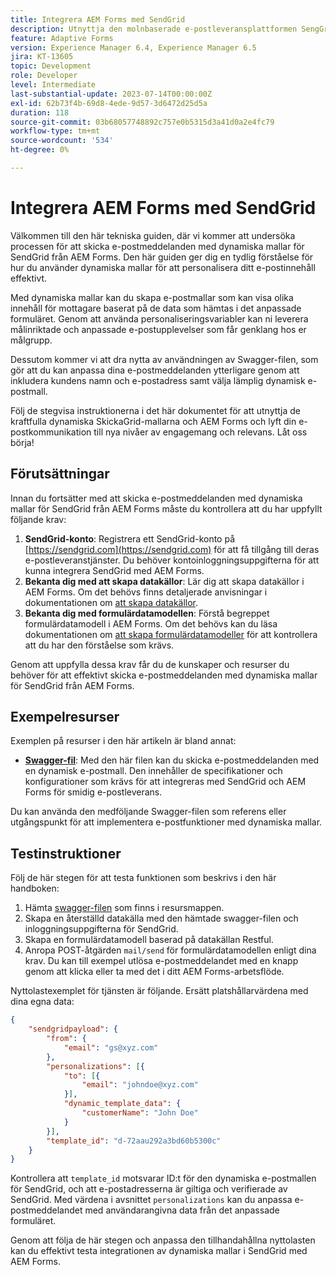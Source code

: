 ```yaml
---
title: Integrera AEM Forms med SendGrid
description: Utnyttja den molnbaserade e-postleveransplattformen SengGrid med AEM Forms.
feature: Adaptive Forms
version: Experience Manager 6.4, Experience Manager 6.5
jira: KT-13605
topic: Development
role: Developer
level: Intermediate
last-substantial-update: 2023-07-14T00:00:00Z
exl-id: 62b73f4b-69d8-4ede-9d57-3d6472d25d5a
duration: 118
source-git-commit: 03b68057748892c757e0b5315d3a41d0a2e4fc79
workflow-type: tm+mt
source-wordcount: '534'
ht-degree: 0%

---
```


# Integrera AEM Forms med SendGrid

Välkommen till den här tekniska guiden, där vi kommer att undersöka processen för att skicka e-postmeddelanden med dynamiska mallar för SendGrid från AEM Forms. Den här guiden ger dig en tydlig förståelse för hur du använder dynamiska mallar för att personalisera ditt e-postinnehåll effektivt.

Med dynamiska mallar kan du skapa e-postmallar som kan visa olika innehåll för mottagare baserat på de data som hämtas i det anpassade formuläret. Genom att använda personaliseringsvariabler kan ni leverera målinriktade och anpassade e-postupplevelser som får genklang hos er målgrupp.

Dessutom kommer vi att dra nytta av användningen av Swagger-filen, som gör att du kan anpassa dina e-postmeddelanden ytterligare genom att inkludera kundens namn och e-postadress samt välja lämplig dynamisk e-postmall.

Följ de stegvisa instruktionerna i det här dokumentet för att utnyttja de kraftfulla dynamiska SkickaGrid-mallarna och AEM Forms och lyft din e-postkommunikation till nya nivåer av engagemang och relevans. Låt oss börja!

## Förutsättningar

Innan du fortsätter med att skicka e-postmeddelanden med dynamiska mallar för SendGrid från AEM Forms måste du kontrollera att du har uppfyllt följande krav:

1. **SendGrid-konto**: Registrera ett SendGrid-konto på [https://sendgrid.com](https://sendgrid.com) för att få tillgång till deras e-postleveranstjänster. Du behöver kontoinloggningsuppgifterna för att kunna integrera SendGrid med AEM Forms.
1. **Bekanta dig med att skapa datakällor**: Lär dig att skapa datakällor i AEM Forms. Om det behövs finns detaljerade anvisningar i dokumentationen om [att skapa datakällor](https://experienceleague.adobe.com/docs/experience-manager-learn/forms/ic-web-channel-tutorial/parttwo.html).
1. **Bekanta dig med formulärdatamodellen**: Förstå begreppet formulärdatamodell i AEM Forms. Om det behövs kan du läsa dokumentationen om [att skapa formulärdatamodeller](https://experienceleague.adobe.com/docs/experience-manager-65/forms/form-data-model/create-form-data-models.html) för att kontrollera att du har den förståelse som krävs.

Genom att uppfylla dessa krav får du de kunskaper och resurser du behöver för att effektivt skicka e-postmeddelanden med dynamiska mallar för SendGrid från AEM Forms.

## Exempelresurser

Exemplen på resurser i den här artikeln är bland annat:

* **[Swagger-fil](assets/SendGridWithDynamicTemplate.yaml)**: Med den här filen kan du skicka e-postmeddelanden med en dynamisk e-postmall. Den innehåller de specifikationer och konfigurationer som krävs för att integreras med SendGrid och AEM Forms för smidig e-postleverans.

Du kan använda den medföljande Swagger-filen som referens eller utgångspunkt för att implementera e-postfunktioner med dynamiska mallar.

## Testinstruktioner

Följ de här stegen för att testa funktionen som beskrivs i den här handboken:

1. Hämta [swagger-filen](assets/SendGridWithDynamicTemplate.yaml) som finns i resursmappen.
2. Skapa en återställd datakälla med den hämtade swagger-filen och inloggningsuppgifterna för SendGrid.
3. Skapa en formulärdatamodell baserad på datakällan Restful.
4. Anropa POST-åtgärden `mail/send` för formulärdatamodellen enligt dina krav. Du kan till exempel utlösa e-postmeddelandet med en knapp genom att klicka eller ta med det i ditt AEM Forms-arbetsflöde.

Nyttolastexemplet för tjänsten är följande. Ersätt platshållarvärdena med dina egna data:

```json
{
    "sendgridpayload": {
        "from": {
            "email": "gs@xyz.com"
        },
        "personalizations": [{
            "to": [{
                "email": "johndoe@xyz.com"
            }],
            "dynamic_template_data": {
                "customerName": "John Doe"
            }
        }],
        "template_id": "d-72aau292a3bd60b5300c"
    }
}
```

Kontrollera att `template_id` motsvarar ID:t för den dynamiska e-postmallen för SendGrid, och att e-postadresserna är giltiga och verifierade av SendGrid. Med värdena i avsnittet `personalizations` kan du anpassa e-postmeddelandet med användarangivna data från det anpassade formuläret.

Genom att följa de här stegen och anpassa den tillhandahållna nyttolasten kan du effektivt testa integrationen av dynamiska mallar i SendGrid med AEM Forms.
